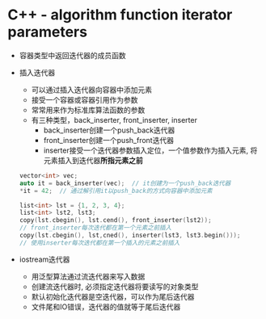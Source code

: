 # C++ - algorithm function iterator parameters

- 容器类型中返回迭代器的成员函数
- 插入迭代器
  - 可以通过插入迭代器向容器中添加元素
  - 接受一个容器或容器引用作为参数
  - 常常用来作为标准库算法函数的参数
  - 有三种类型，back_inserter, front_inserter, inserter
    - back_inserter创建一个push_back迭代器
    - front_inserter创建一个push_front迭代器
    - inserter接受一个迭代器参数插入定位，一个值参数作为插入元素, 将元素插入到迭代器**所指元素之前**

  ```c++
  vector<int> vec;
  auto it = back_inserter(vec);  // it创建为一个push_back迭代器
  *it = 42;  // 通过解引用it以push_back的方式向容器中添加元素
  ```

  ```c++
  list<int> lst = {1, 2, 3, 4};
  list<int> lst2, lst3;
  copy(lst.cbegin(), lst.cend(), front_inserter(lst2));
  // front_inserter每次迭代都在第一个元素之前插入
  copy(lst.cbegin(), lst,cned(), inserter(lst3, lst3.begin()));
  // 使用inserter每次迭代都在第一个插入的元素之前插入
  ```

- iostream迭代器
  - 用泛型算法通过流迭代器来写入数据
  - 创建流迭代器时, 必须指定迭代器将要读写的对象类型
  - 默认初始化迭代器是空迭代器，可以作为尾后迭代器
  - 文件尾和IO错误，迭代器的值就等于尾后迭代器
